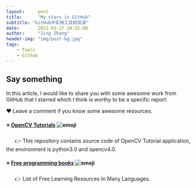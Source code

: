 ```yaml
---
layout:     post
title:      "My stars in GitHub"
subtitle: "GitHub中实用工具和资源"
date:       2021-03-17 10:25:00
author:     "Jing Zhang"
header-img: "img/post-bg.jpg"
tags:
    - Tools
    - Github
---
```





## Say something

In this article, I would like to share you with some awesome work from GitHub that I starred which I think is worthy to be a specific report. 

❤️ Leave a comment if you know some awesome resources.<br>

#### ⭐ [OpenCV Tutorials](https://github.com/JimmyHHua/opencv_tutorials) ![emoji](https://img.shields.io/github/stars/JimmyHHua/opencv_tutorials?style=social)<br>
&nbsp; &nbsp;&nbsp;&nbsp;  👉 This repository contains source code of OpenCV Tutorial application, the environment is python3.0 and opencv4.0.

#### ⭐ [Free programming books](https://github.com/EbookFoundation/free-programming-books) ![emoji](https://img.shields.io/github/stars/EbookFoundation/free-programming-books?style=social)<br>
&nbsp; &nbsp;&nbsp;&nbsp;  👉 List of Free Learning Resources In Many Languages.

